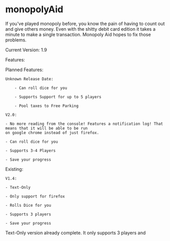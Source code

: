 # monopolyAid
If you've played monopoly before, you know the pain of having to count out and 
give others money. Even with the shitty debit card edition it takes a minute to 
make a single transaction. Monopoly Aid hopes to fix those problems.

Current Version: 1.9

Features:

Planned Features:

	Unknown Release Date:
	
		- Can roll dice for you
		
		- Supports Support for up to 5 players
		
		- Pool taxes to Free Parking

	V2.0:
	
	- No more reading from the console! Features a notification log! That means that it will be able to be run
	on google chrome instead of just firefox.
	
	- Can roll dice for you
	
	- Supports 3-4 Players
	
	- Save your progress

Existing:

	V1.4:
	
	- Text-Only
	
	- Only support for firefox
	
	- Rolls Dice for you
	
	- Supports 3 players
	
	- Save your progress


Text-Only version already complete. It only supports 3 players and
